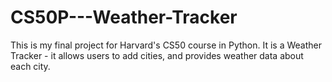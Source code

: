 # CS50P---Weather-Tracker
This is my final project for Harvard's CS50 course in Python. It is a Weather Tracker - it allows users to add cities, and provides weather data about each city.
